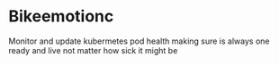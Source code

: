 # Bikeemotionc
Monitor and update kubermetes pod health making sure is always one ready and live not matter how sick it might be
